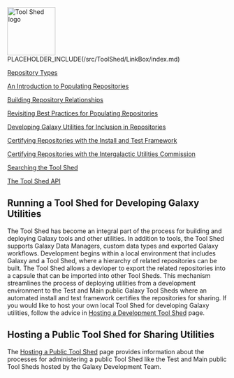 <div class='right'> <a href='/src/ToolShed/index.md'><img src="/src/Images/Logos/ToolShed.jpg" alt="Tool Shed logo" height="110px" /></a> PLACEHOLDER_INCLUDE(/src/ToolShed/LinkBox/index.md) </div>

[Repository Types](/src/RepositoryTypes/index.md)

[An Introduction to Populating Repositories](/src/ToolShedRepositoryContents/index.md)

[Building Repository Relationships](/src/DefiningRepositoryDependencies/index.md)

[Revisiting Best Practices for Populating Repositories](/src/RepositoryPopulationBestPractices2/index.md)

[Developing Galaxy Utilities for Inclusion in Repositories](/src/GalaxyUtilitiesInRepositories/index.md)

[Certifying Repositories with the Install and Test Framework](/src/ToolShed/InstallAndTestCertification/index.md)

[Certifying Repositories with the Intergalactic Utilities Commission](/src/ReviewingToolShedRepositories/index.md)

[Searching the Tool Shed](/src/SearchingTheToolShed/index.md)

[The Tool Shed API](/src/ToolShedApi/index.md)

## Running a Tool Shed for Developing Galaxy Utilities

The Tool Shed has become an integral part of the process for building and deploying Galaxy tools and other utilities.  In addition to tools, the Tool Shed supports Galaxy Data Managers, custom data types and exported Galaxy workflows.  Development begins within a local environment that includes Galaxy and a Tool Shed, where a hierarchy of related repositories can be built.  The Tool Shed allows a devloper to export the related repositories into a capsule that can be imported into other Tool Sheds.  This mechanism streamlines the process of deploying utilities from a development environment to the Test and Main public Galaxy Tool Sheds where an automated install and test framework certifies the repositories for sharing.  If you would like to host your own local Tool Shed for developing Galaxy utilities, follow the advice in [Hosting a Development Tool Shed](/src/ToolShed/HostingALocalDevelopmentToolShed/index.md) page.

## Hosting a Public Tool Shed for Sharing Utilities

The [Hosting a Public Tool Shed](/src/ToolShed/HostingALocalToolShed/index.md) page provides information about the processes for administering a public Tool Shed like the Test and Main public Tool Sheds hosted by the Galaxy Development Team.  
